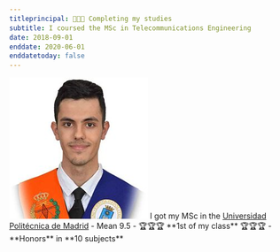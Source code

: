 ```yaml
---
titleprincipal: 👨🏽‍🎓 Completing my studies
subtitle: I coursed the MSc in Telecommunications Engineering
date: 2018-09-01
enddate: 2020-06-01
enddatetoday: false
---
```

<img src="/assets/img/graduacion.jpg" alt="graduation"/>
I got my MSc in the <a href='https://www.upm.es/' target='_blank'>Universidad Politécnica de Madrid</a>
- Mean 9.5
- 🏆🏆🏆 **1st of my class** 🏆🏆🏆
- **Honors** in **10 subjects**


